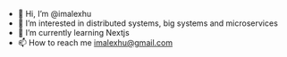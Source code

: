 - 👋 Hi, I’m @imalexhu
- 👀 I’m interested in distributed systems, big systems and microservices 
- 🌱 I’m currently learning Nextjs
- 📫 How to reach me imalexhu@gmail.com

<!---
imalexhu/imalexhu is a ✨ special ✨ repository because its `README.md` (this file) appears on your GitHub profile.
You can click the Preview link to take a look at your changes.
--->
